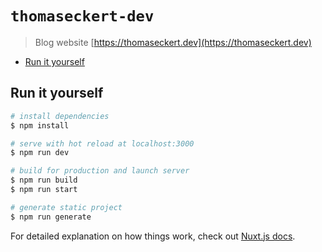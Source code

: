 # `thomaseckert-dev` <!-- omit in toc -->

> Blog website [https://thomaseckert.dev](https://thomaseckert.dev)

- [Run it yourself](#run-it-yourself)

## Run it yourself

```bash
# install dependencies
$ npm install

# serve with hot reload at localhost:3000
$ npm run dev

# build for production and launch server
$ npm run build
$ npm run start

# generate static project
$ npm run generate
```

For detailed explanation on how things work, check out [Nuxt.js docs](https://nuxtjs.org).

